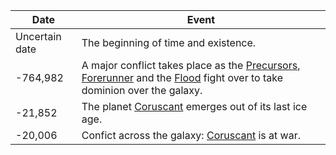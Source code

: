|Date|Event|
|---|---|
Uncertain date | The beginning of time and existence.
-764,982 | A major conflict takes place as the [Precursors](https://), [Forerunner](https://) and the [Flood](https://) fight over to take dominion over the galaxy. 
-21,852 | The planet [Coruscant](https://) emerges out of its last ice age. 
-20,006 | Confict across the galaxy: [Coruscant](https://) is at war.




